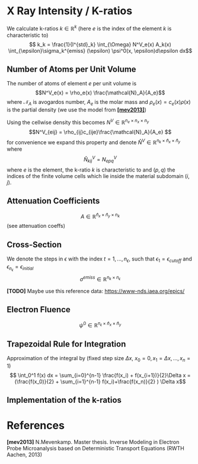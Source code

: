 # X Ray Intensity / K-ratios
We calculate k-ratios $k \in \mathbb{R}^k$ (here $e$ is the index of the element $k$ is characteristic to)
$$ k_k = \frac{1}{I^{std}_k} \int_{\Omega} N^V_e(x) A_k(x) \int_{\epsilon}\sigma_k^{emiss} (\epsilon) \psi^0(x, \epsilon)d\epsilon dx$$

## Number of Atoms per Unit Volume
The number of atoms of element $e$ per unit volume is
$$N^V_e(x) = \rho_e(x) \frac{\mathcal{N}_A}{A_e}$$
where
$\mathcal{N}_A$ is avogardos number,
$A_e$ is the molar mass and 
$\rho_e(x) = c_e(x)\rho(x)$ is the partial density (we use the model from [**[mev2013]**](#References))

Using the cellwise density this becomes $N^V \in \mathbb{R}^{n_e \times n_x \times n_y}$
$$N^V_{eij} = \rho_{ij}c_{ije}\frac{\mathcal{N}_A}{A_e} $$
for convenience we expand this property and denote $\hat{N}^V \in \mathbb{R}^{n_k \times \hat{n}_x \times \hat{n}_y}$ where
$$ \hat{N}^V_{kij} = N^V_{epq}$$
where $e$ is the element, the k-ratio $k$ is characteristic to and $(p, q)$ the indices of the finite volume cells which lie inside the material subdomain $(i, j)$.

## Attenuation Coefficients
$$A \in \mathbb{R}^{\hat{n}_x \times \hat{n}_y \times n_k}$$
(see attenuation coeffs)

## Cross-Section
We denote the steps in $\epsilon$ with the index $t=1, ..., n_{\epsilon}$, such that $\epsilon_1 = \epsilon_{cutoff}$ and $\epsilon_{n_\epsilon} = \epsilon_{initial}$
$$\sigma^{emiss} \in \mathbb{R}^{n_k \times n_{\epsilon}}$$

**[TODO]** Maybe use this reference data: https://www-nds.iaea.org/epics/

## Electron Fluence 
$$ \psi^0  \in \mathbb{R}^{n_{\epsilon} \times \hat{n}_x \times \hat{n}_y}$$

## Trapezoidal Rule for Integration
Approximation of the integral by (fixed step size $\Delta x$, $x_0 = 0, x_1 = \Delta x, ...,  x_n = 1$)
$$ \int_0^1 f(x) dx = \sum_{i=0}^{n-1} \frac{f(x_i) + f(x_{i+1})}{2}\Delta x = (\frac{f(x_0)}{2} + \sum_{i=1}^{n-1} f(x_i)+\frac{f(x_n)}{2} ) \Delta x$$ 

## Implementation of the k-ratios


# References
**[mev2013]** N.Mevenkamp. Master thesis. Inverse Modeling in Electron Probe Microanalysis based on Deterministic Transport Equations (RWTH Aachen, 2013)
